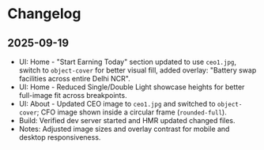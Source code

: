 # Changelog

## 2025-09-19
- UI: Home - "Start Earning Today" section updated to use `ceo1.jpg`, switch to `object-cover` for better visual fill, added overlay: "Battery swap facilities across entire Delhi NCR".
- UI: Home - Reduced Single/Double Light showcase heights for better full-image fit across breakpoints.
- UI: About - Updated CEO image to `ceo1.jpg` and switched to `object-cover`; CFO image shown inside a circular frame (`rounded-full`).
- Build: Verified dev server started and HMR updated changed files.
- Notes: Adjusted image sizes and overlay contrast for mobile and desktop responsiveness.
